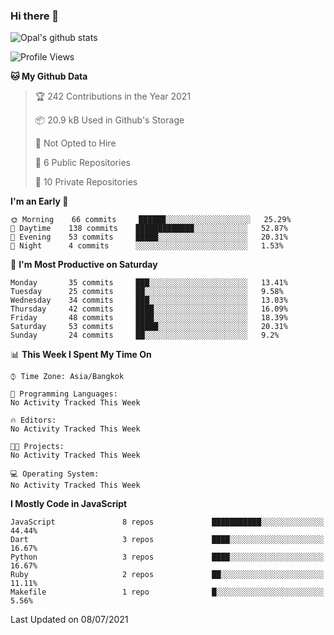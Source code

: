 ### Hi there 👋

![Opal's github stats](https://github-readme-stats.vercel.app/api?username=coolkidneversleep&count_private=true&show_icons=true&theme=radical)


<!--START_SECTION:waka-->
![Profile Views](http://img.shields.io/badge/Profile%20Views-1-blue)

**🐱 My Github Data** 

> 🏆 242 Contributions in the Year 2021
 > 
> 📦 20.9 kB Used in Github's Storage 
 > 
> 🚫 Not Opted to Hire
 > 
> 📜 6 Public Repositories 
 > 
> 🔑 10 Private Repositories  
 > 
**I'm an Early 🐤** 

```text
🌞 Morning    66 commits     ██████░░░░░░░░░░░░░░░░░░░   25.29% 
🌆 Daytime    138 commits    █████████████░░░░░░░░░░░░   52.87% 
🌃 Evening    53 commits     █████░░░░░░░░░░░░░░░░░░░░   20.31% 
🌙 Night      4 commits      ░░░░░░░░░░░░░░░░░░░░░░░░░   1.53%

```
📅 **I'm Most Productive on Saturday** 

```text
Monday       35 commits     ███░░░░░░░░░░░░░░░░░░░░░░   13.41% 
Tuesday      25 commits     ██░░░░░░░░░░░░░░░░░░░░░░░   9.58% 
Wednesday    34 commits     ███░░░░░░░░░░░░░░░░░░░░░░   13.03% 
Thursday     42 commits     ████░░░░░░░░░░░░░░░░░░░░░   16.09% 
Friday       48 commits     ████░░░░░░░░░░░░░░░░░░░░░   18.39% 
Saturday     53 commits     █████░░░░░░░░░░░░░░░░░░░░   20.31% 
Sunday       24 commits     ██░░░░░░░░░░░░░░░░░░░░░░░   9.2%

```


📊 **This Week I Spent My Time On** 

```text
⌚︎ Time Zone: Asia/Bangkok

💬 Programming Languages: 
No Activity Tracked This Week

🔥 Editors: 
No Activity Tracked This Week

🐱‍💻 Projects: 
No Activity Tracked This Week

💻 Operating System: 
No Activity Tracked This Week

```

**I Mostly Code in JavaScript** 

```text
JavaScript               8 repos             ███████████░░░░░░░░░░░░░░   44.44% 
Dart                     3 repos             ████░░░░░░░░░░░░░░░░░░░░░   16.67% 
Python                   3 repos             ████░░░░░░░░░░░░░░░░░░░░░   16.67% 
Ruby                     2 repos             ██░░░░░░░░░░░░░░░░░░░░░░░   11.11% 
Makefile                 1 repo              █░░░░░░░░░░░░░░░░░░░░░░░░   5.56%

```



 Last Updated on 08/07/2021
<!--END_SECTION:waka-->
